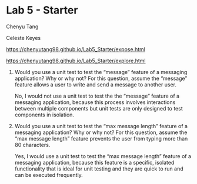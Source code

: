 # Lab 5 - Starter
Chenyu Tang

Celeste Keyes

https://chenyutang98.github.io/Lab5_Starter/expose.html

https://chenyutang98.github.io/Lab5_Starter/explore.html

1) Would you use a unit test to test the “message” feature of a messaging application? Why or why not? For this question, assume the “message” feature allows a user to write and send a message to another user.
   
   No, I would not use a unit test to test the the “message” feature of a messaging application, because this process involves interactions between multiple components but unit tests are only designed to test components in isolation.
   
2) Would you use a unit test to test the “max message length” feature of a messaging application? Why or why not? For this question, assume the “max message length” feature prevents the user from typing more than 80 characters.
   
   Yes, I would use a unit test to test the “max message length” feature of a messaging application, because this feature is a specific, isolated functionality that is ideal for unit testing and they are quick to run and can be executed frequently.
